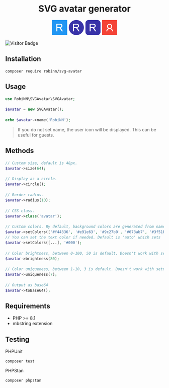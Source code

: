 <h1 align="center">SVG avatar generator</h1>
<p align="center"><img src=".github/img/preview.svg" height="48" alt="Preview"></p>

![Visitor Badge](https://visitor-badge.laobi.icu/badge?page_id=RobiNN1.SVG-Avatar)

## Installation

```
composer require robinn/svg-avatar
```

## Usage

```php
use RobiNN\SVGAvatar\SVGAvatar;

$avatar = new SVGAvatar();

echo $avatar->name('RobiNN');
```

> If you do not set name, the user icon will be displayed.
> This can be useful for guests.

## Methods

```php
// Custom size, default is 48px.
$avatar->size(64);

// Display as a circle.
$avatar->circle();

// Border radius.
$avatar->radius(10);

// CSS class.
$avatar->class('avatar');

// Custom colors. By default, background colors are generated from name.
$avatar->setColors(['#f44336', '#e91e63', '#9c27b0', '#673ab7', '#3f51b5', '#2196f3',]);
// You can set the text color if needed. Default is 'auto' which sets '#fff' or '#000'.
$avatar->setColors([...], '#000');

// Color brightness, between 0-100, 50 is default. Doesn't work with setColors().
$avatar->brightness(80);

// Color uniqueness, between 1-10, 3 is default. Doesn't work with setColors().
$avatar->uniqueness(7);

// Output as base64
$avatar->toBase64();
```

## Requirements

- PHP >= 8.1
- mbstring extension

## Testing

PHPUnit

```
composer test
```

PHPStan

```
composer phpstan
```
